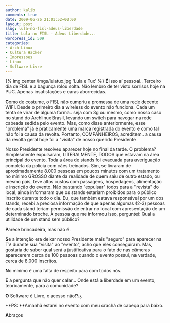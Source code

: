 ```yaml
---
author: kalib
comments: true
date: 2009-06-26 21:01:52+00:00
layout: post
slug: lula-no-fisl-adeus-liberdade
title: Lula no FISL - Adeus Liberdade...
wordpress_id: 509
categories:
- Arch Linux
- Cultura Hacker
- Impressoes
- Linux
- Software Livre
---
```

{% img center /imgs/lulatux.jpg 'Lula e Tux' %}
**É** isso aí pessoal.. Terceiro dia de FISL e a bagunça rolou solta. Não lembro de ter visto sorrisos hoje na PUC. Apenas insatisfações e caras aborrecidas.

**C**omo de costume, o FISL não cumpriu a promessa de uma rede decente WIFI. Desde o primeiro dia a wireless do evento não funciona. Cada um tenta se virar de alguma forma.. seja com 3g ou mesmo, como nosso caso no stand do Archlinux Brasil, levando um switch para navegar na rede cabeada sedida pelo evento. Mas, como disse anteriormente, esse "problema" já é praticamente uma marca registrada do evento e como tal não foi a causa da revolta. Portanto, COMPANHEIROS, acreditem.. a causa da revolta geral hoje foi a "visita" de nosso querido Presidente.

Nosso Presidente resolveu aparecer hoje no final da tarde. O problema? Simplesmente expulsaram, LITERALMENTE, TODOS que estavam na área principal do evento. Toda a área de stands foi evacuada para averiguação completa da polícia com cães treinados. Sim, se livraram de aproximadamente 8.000 pessoas em poucos minutos com um tratamento no mínimo GROSSO diante da realidade de quem saiu de outro estado, ou mesmo país, teve altos custos com passagens, hospedagens, alimentação e inscrição do evento. Não bastando "expulsar" todos para a "revista" do local, ainda informaram que os stands estariam proibidos para o público inscrito durante todo o dia. Eu, que também estava responsável por um dos stands, recebi a preciosa informação de que apenas algumas (2-3) pessoas de cada stand teriam permissão de entrar no local com apresentação de um determinado broche. À pessoa que me informou isso, perguntei: Qual a utilidade de um stand sem público?

**P**arece brincadeira, mas não é.

**S**e a intenção era deixar nosso Presidente mais "seguro" para aparecer na TV durante sua "visita" ao "evento", acho que eles conseguiram. Mas, gostaria de saber qual será a justificativa para o fato de nas câmeras aparecerem cerca de 100 pessoas quando o evento possui, na verdade, cerca de 8.000 inscritos.

**N**o mínimo é uma falta de respeito para com todos nós.

**E** a pergunta que não quer calar... Onde está a liberdade em um evento, teoricamente, para a comunidade?

**O** Software é Livre, o acesso não!?¡¿

**PS: **Amanhã estarei no evento com meu crachá de cabeça para baixo.

**A**braços